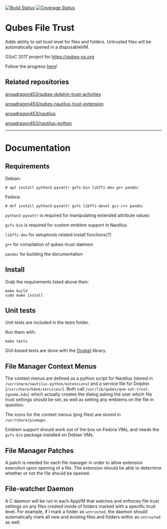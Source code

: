 [![Build Status](https://travis-ci.org/anoadragon453/qubes-file-trust.svg?branch=master)](https://travis-ci.org/anoadragon453/qubes-file-trust)
[![Coverage Status](https://coveralls.io/repos/github/anoadragon453/qubes-file-trust/badge.svg?branch=master)](https://coveralls.io/github/anoadragon453/qubes-file-trust?branch=master)

# Qubes File Trust

Adds ability to set trust level for files and folders. Untrusted files will be automatically opened in a disposableVM. 

GSoC 2017 project for https://qubes-os.org

Follow the progress [here](https://blog.amorgan.xyz/tag_gsoc-2017.html)!

## Related repositories

[anoadragon453/qubes-dolphin-trust-activities](https://github.com/anoadragon453/qubes-dolphin-trust-activities)

[anoadragon453/qubes-nautilus-trust-extension](https://github.com/anoadragon453/qubes-nautilus-trust-extension)

[anoadragon453/nautilus](https://github.com/anoadragon453/nautilus)

[anoadragon453/nautilus-python](https://github.com/anoadragon453/nautilus-python)

---

# Documentation

## Requirements

Debian:
```
# apt install python3-pyxattr gvfs-bin libffi-dev g++ pandoc
```

Fedora:
```
# dnf install python3-pyxattr gvfs libffi-devel gcc-c++ pandoc
```

`python3-pyxattr` is required for manipulating extended attribute values

`gvfs-bin` is required for custom emblem support in Nautilus

`libffi-dev` for setuptools related install functions(?)

`g++` for compilation of qubes-trust-daemon

`pandoc` for building the documentation

## Install

Grab the requirements listed above then:

```
make build
sudo make install
```

## Unit tests

Unit tests are included in the tests folder.

Run them with:

```
make tests
```

GUI-based tests are done with the
[Dogtail](https://gitlab.com/dogtail/dogtail) library.

## File Manager Context Menus

The context menus are defined as a python script for Nautilus (stored in
`/usr/share/nautilus-python/extensions`) and a service file for Dolphin
(`/usr/share/kde4/services/`). Both call
`/usr/lib/qubes/qvm-set-trust.{gnome,kde}` which actually creates the dialog
asking the user which file trust settings should be set, as well as setting any
emblems on the file in question.

The icons for the context menus (png files) are stored in `/usr/share/pixmaps`.

Emblem support should work out of the box on Fedora VMs, and needs the
`gvfs-bin` package installed on Debian VMs.

## File Manager Patches

A patch is needed for each file manager in order to allow extension execution
upon opening of a file. The extension should be able to determine whether or not
the file should be opened.

## File-watcher Daemon

A C daemon will be run in each AppVM that watches and enforces file trust
settings on any files created inside of folders marked with a specific trust
level. For example, if I mark a folder as `untrusted`, the daemon should
automatically mark all new and existing files and folders within as `untrusted`
as well.
